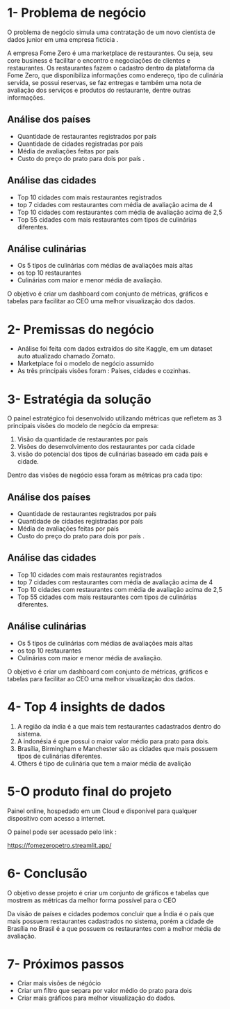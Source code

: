 # 1- Problema de negócio

O problema de negócio simula uma contratação de um novo cientista de dados junior em uma empresa fictícia .

A empresa Fome Zero é uma marketplace de restaurantes. Ou seja, seu core
business é facilitar o encontro e negociações de clientes e restaurantes. Os
restaurantes fazem o cadastro dentro da plataforma da Fome Zero, que disponibiliza
informações como endereço, tipo de culinária servida, se possui reservas, se faz
entregas e também uma nota de avaliação dos serviços e produtos do restaurante,
dentre outras informações.

## Análise dos países

- Quantidade de restaurantes registrados por país
- Quantidade de cidades registradas por país
- Média de avaliações feitas por país
- Custo do preço do prato para dois por país .

## Análise das cidades

- Top 10 cidades com mais restaurantes registrados
- top 7 cidades com restaurantes com média de avaliação acima de 4
- Top 10 cidades com restaurantes com média de avaliação acima de 2,5
- Top 55 cidades com mais restaurantes com tipos de culinárias diferentes.

## Análise culinárias

- Os 5 tipos de culinárias com médias de avaliações mais altas
- os top 10 restaurantes
- Culinárias com maior e menor média de avaliação.

O objetivo é criar um dashboard com conjunto de métricas, gráficos e tabelas para facilitar ao CEO  uma melhor visualização dos dados.

# 2- Premissas do negócio

- Análise foi feita com dados extraídos do site Kaggle, em um dataset auto atualizado chamado Zomato.
- Marketplace foi o modelo de negócio assumido
- As três principais visões foram : Países, cidades e cozinhas.

# 3- Estratégia da solução

O painel estratégico foi desenvolvido utilizando métricas que refletem as 3 principais visões do modelo de negócio da empresa:

1. Visão da quantidade de restaurantes por país 
2. Visões do desenvolvimento dos restaurantes por cada cidade 
3. visão do potencial dos tipos de culinárias baseado em cada país e cidade.

Dentro das visões de negócio essa foram as métricas pra cada tipo:

## Análise dos países

- Quantidade de restaurantes registrados por país
- Quantidade de cidades registradas por país
- Média de avaliações feitas por país
- Custo do preço do prato para dois por país .

## Análise das cidades

- Top 10 cidades com mais restaurantes registrados
- top 7 cidades com restaurantes com média de avaliação acima de 4
- Top 10 cidades com restaurantes com média de avaliação acima de 2,5
- Top 55 cidades com mais restaurantes com tipos de culinárias diferentes.

## Análise culinárias

- Os 5 tipos de culinárias com médias de avaliações mais altas
- os top 10 restaurantes
- Culinárias com maior e menor média de avaliação.

O objetivo é criar um dashboard com conjunto de métricas, gráficos e tabelas para facilitar ao CEO  uma melhor visualização dos dados.

# 4- Top 4 insights de dados

1. A região da índia é a que mais tem restaurantes cadastrados dentro do sistema.
2. A indonésia é que possui o maior valor médio para prato para dois.
3. Brasília, Birmingham e Manchester são as cidades que mais possuem tipos de culinárias diferentes.
4. Others é tipo de culinária que tem a maior média de avalição 

# 5-O produto final do projeto

Painel online, hospedado em um Cloud e disponível para  qualquer dispositivo com acesso a internet.

O painel pode ser acessado pelo link :

https://fomezeropetro.streamlit.app/

# 6- Conclusão

O objetivo desse projeto é criar um conjunto de gráficos e tabelas que mostrem as métricas da melhor forma possível para o CEO 

Da visão de países e cidades podemos concluir que a Índia é o país que mais possuem restaurantes cadastrados no sistema, porém a cidade de Brasília no Brasil é a que possuem os restaurantes com a melhor média de avaliação.

# 7- Próximos passos

- Criar mais visões de négócio
- Criar um filtro que separa por valor médio do prato para dois
- Criar mais gráficos para melhor visualização do dados.

